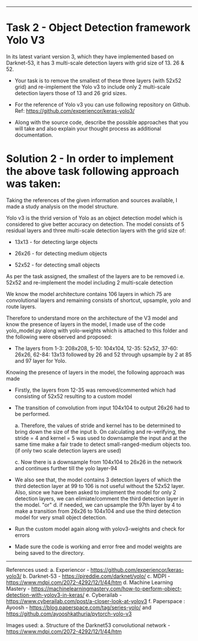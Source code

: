---------------------------------------------------------------------------------------------------------------------------------------------------------------

# Task 2 - Object Detection framework Yolo V3
In its latest variant version 3, which they have implemented based on Darknet-53, it has 3 multi-scale detection layers with grid size of 13. 26 & 52.
	
* Your task is to remove the smallest of these three layers (with 52x52 grid) and re-implement the Yolo v3 to include only 2 multi-scale detection layers those of 13 and 26 grid sizes.
	
* For the reference of Yolo v3 you can use following repository on Github. Ref: https://github.com/experiencor/keras-yolo3/
	
* Along with the source code, describe the possible approaches that you will take and also explain your thought process as additional documentation.

# Solution 2 - In order to implement the above task following approach was taken:
				
Taking the references of the given information and sources available, I made a study analysis on the model structure.
				
Yolo v3 is the thrid version of Yolo as an object detection model which is considered to give better accuracy on detection. The model consists of 5 residual layers and three multi-scale detection layers with the grid size of:
	
* 13x13 - for detecting large objects
	
* 26x26 - for detecting medium objects
	
* 52x52 - for detecting small objects
					
As per the task assigned, the smallest of the layers are to be removed i.e. 52x52 and re-implement the model including 2 multi-scale detection

We know the model architecture contains 106 layers in which 75 are convolutional layers and remaining consists of shortcut, upsample, yolo and route layers.

Therefore to understand more on the architecture of the V3 model and know the presence of layers in the model, I made use of the code yolo_model.py along with yolo-weights which is attached to this folder and the following were observed and proposed:

* The layers from 1-3: 208x208, 5-10: 104x104, 12-35: 52x52, 37-60: 26x26, 62-84: 13x13 followed by 26  and 52 through upsample by 2 at 85 and 97 layer for Yolo. 
	
Knowing the presence of layers in the model, the following approach was made
* Firstly, the layers from 12-35 was removed/commented which had consisting of 52x52 resulting to a custom model
* The transition of convolution from input 104x104 to output 26x26 had to be performed.

	a. Therefore, the values of stride and kernel has to be determined to bring down the size of the input
	b. On calculating and re-verifying, the stride = 4 and kernel = 5 was used to downsample the input and at the same time make a fair trade to detect small-ranged-medium objects too.(if only two scale detection layers are used)
	
	c. Now there is a downsample from 104x104 to 26x26 in the network and continues further till the yolo layer-94
* We also see that, the model contains 3 detection layers of which the third detection layer at 99 to 106 is not useful without the 52x52 layer. Also, since we have been asked to implement the model for only 2 detection layers, we can elimiate/comment the third detection layer in the model.
	"or"
	d. if needed, we can upsample the 97th layer by 4 to make a transition from 26x26 to 104x104 and use the third detection model for very small object detection.
* Run the custom model again along with yolov3-weights and check for errors
* Made sure the code is working and error free and model weights are being saved to the directory.
					   			
				
---------------------------------------------------------------------------------------------------------------------------------------------------------------
		
References used: 
a. Experiencor - https://github.com/experiencor/keras-yolo3/ 
b. Darknet-53 - https://pjreddie.com/darknet/yolo/
c. MDPI - https://www.mdpi.com/2072-4292/12/1/44/htm
d. Machine Learning Mastery - https://machinelearningmastery.com/how-to-perform-object-detection-with-yolov3-in-keras/
e. Cyberailab - https://www.cyberailab.com/post/a-closer-look-at-yolov3
f. Paperspace : Ayoosh - https://blog.paperspace.com/tag/series-yolo/ and https://github.com/ayooshkathuria/pytorch-yolo-v3



Images used: 
a. Structure of the Darknet53 convolutional network - https://www.mdpi.com/2072-4292/12/1/44/htm
